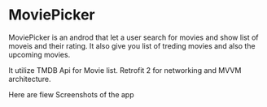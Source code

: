 # MoviePicker
MoviePicker is an androd that let a user search for movies and show list of moveis and their rating.
It also give you list of treding movies and also the upcoming movies.

It utilize TMDB Api for Movie list.
Retrofit 2 for networking
and MVVM architecture.

Here are fiew Screenshots of the app
